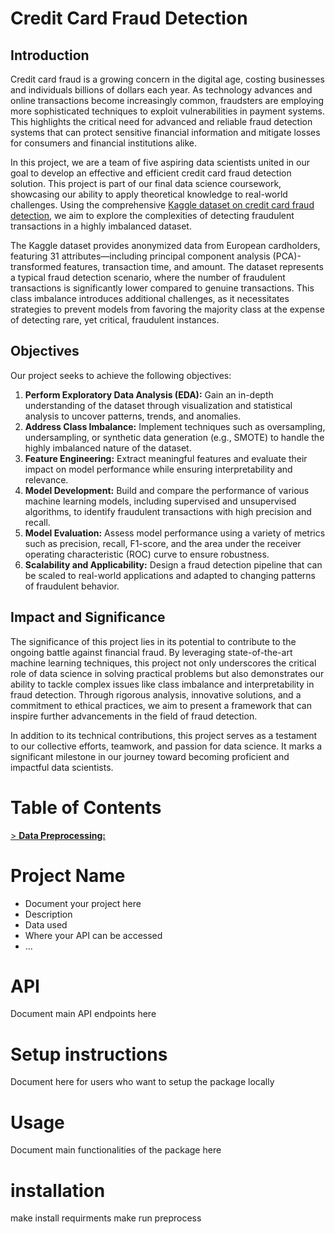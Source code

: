 
# Credit Card Fraud Detection

## Introduction

Credit card fraud is a growing concern in the digital age, costing businesses and individuals billions of dollars each year. As technology advances and online transactions become increasingly common, fraudsters are employing more sophisticated techniques to exploit vulnerabilities in payment systems. This highlights the critical need for advanced and reliable fraud detection systems that can protect sensitive financial information and mitigate losses for consumers and financial institutions alike.

In this project, we are a team of five aspiring data scientists united in our goal to develop an effective and efficient credit card fraud detection solution. This project is part of our final data science coursework, showcasing our ability to apply theoretical knowledge to real-world challenges. Using the comprehensive [Kaggle dataset on credit card fraud detection](https://www.kaggle.com/datasets/mlg-ulb/creditcardfraud/code?datasetId=310&sortBy=voteCount), we aim to explore the complexities of detecting fraudulent transactions in a highly imbalanced dataset.

The Kaggle dataset provides anonymized data from European cardholders, featuring 31 attributes—including principal component analysis (PCA)-transformed features, transaction time, and amount. The dataset represents a typical fraud detection scenario, where the number of fraudulent transactions is significantly lower compared to genuine transactions. This class imbalance introduces additional challenges, as it necessitates strategies to prevent models from favoring the majority class at the expense of detecting rare, yet critical, fraudulent instances.

## Objectives

Our project seeks to achieve the following objectives:
1. **Perform Exploratory Data Analysis (EDA):** Gain an in-depth understanding of the dataset through visualization and statistical analysis to uncover patterns, trends, and anomalies.
2. **Address Class Imbalance:** Implement techniques such as oversampling, undersampling, or synthetic data generation (e.g., SMOTE) to handle the highly imbalanced nature of the dataset.
3. **Feature Engineering:** Extract meaningful features and evaluate their impact on model performance while ensuring interpretability and relevance.
4. **Model Development:** Build and compare the performance of various machine learning models, including supervised and unsupervised algorithms, to identify fraudulent transactions with high precision and recall.
5. **Model Evaluation:** Assess model performance using a variety of metrics such as precision, recall, F1-score, and the area under the receiver operating characteristic (ROC) curve to ensure robustness.
6. **Scalability and Applicability:** Design a fraud detection pipeline that can be scaled to real-world applications and adapted to changing patterns of fraudulent behavior.

## Impact and Significance

The significance of this project lies in its potential to contribute to the ongoing battle against financial fraud. By leveraging state-of-the-art machine learning techniques, this project not only underscores the critical role of data science in solving practical problems but also demonstrates our ability to tackle complex issues like class imbalance and interpretability in fraud detection. Through rigorous analysis, innovative solutions, and a commitment to ethical practices, we aim to present a framework that can inspire further advancements in the field of fraud detection.

In addition to its technical contributions, this project serves as a testament to our collective efforts, teamwork, and passion for data science. It marks a significant milestone in our journey toward becoming proficient and impactful data scientists.



# **Table of Contents**

[> **Data Preprocessing:**](./README_Files/Preprocessing.md)










































# Project Name
- Document your project here
- Description
- Data used
- Where your API can be accessed
- ...

# API
Document main API endpoints here

# Setup instructions
Document here for users who want to setup the package locally

# Usage
Document main functionalities of the package here


# installation

make install requirments
make run preprocess
